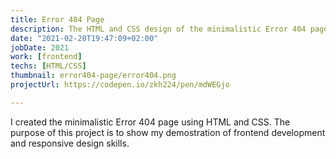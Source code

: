 ```yaml
---
title: Error 404 Page
description: The HTML and CSS design of the minimalistic Error 404 page
date: "2021-02-20T19:47:09+02:00"
jobDate: 2021
work: [frontend]
techs: [HTML/CSS]
thumbnail: error404-page/error404.png
projectUrl: https://codepen.io/zkh224/pen/mdWEGjo

---
```


I created the minimalistic Error 404 page using HTML and CSS. The purpose of this project is to show my demostration of frontend development and responsive design skills. 
